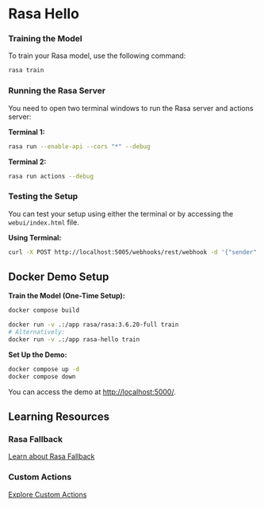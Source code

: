 # Rasa Hello

### Training the Model

To train your Rasa model, use the following command:

```bash
rasa train
```

### Running the Rasa Server

You need to open two terminal windows to run the Rasa server and actions server:

**Terminal 1:**

```bash
rasa run --enable-api --cors "*" --debug
```

**Terminal 2:**

```bash
rasa run actions --debug
```

### Testing the Setup

You can test your setup using either the terminal or by accessing the `webui/index.html` file.

**Using Terminal:**

```bash
curl -X POST http://localhost:5005/webhooks/rest/webhook -d '{"sender": "default", "message": "Hi"}'
```

## Docker Demo Setup

**Train the Model (One-Time Setup):**

```bash
docker compose build

docker run -v .:/app rasa/rasa:3.6.20-full train
# Alternatively:
docker run -v .:/app rasa-hello train
```

**Set Up the Demo:**

```bash
docker compose up -d
docker compose down
```

You can access the demo at [http://localhost:5000/](http://localhost:5000/).

## Learning Resources

### Rasa Fallback

[Learn about Rasa Fallback](https://rasa.com/docs/rasa/fallback-handoff/)

### Custom Actions

[Explore Custom Actions](https://github.com/RasaHQ/conversational-ai-course-3.x)